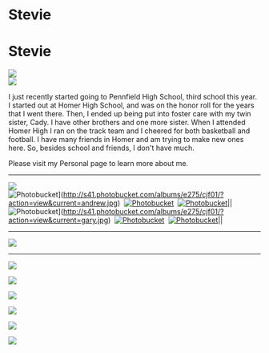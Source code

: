 # Stevie

# Stevie

![](http://i41.photobucket.com/albums/e275/cjf01/Untitled-1.jpg)  
![](http://i41.photobucket.com/albums/e275/cjf01/jj.jpg)

I just recently started going to Pennfield High School, third school this year. I started out at Homer High School, and was on the honor roll for the years that I went there. Then, I ended up being put into foster care with my twin sister, Cady. I have other brothers and one more sister. When I attended Homer High I ran on the track team and I cheered for both basketball and football. I have many friends in Homer and am trying to make new ones here. So, besides school and friends, I don't have much.  

Please visit my Personal page to learn more about me.

---

![](http://i41.photobucket.com/albums/e275/cjf01/2-2.jpg)  
![Photobucket](http://i41.photobucket.com/albums/e275/cjf01/andrew.jpg)](http://s41.photobucket.com/albums/e275/cjf01/?action=view&current=andrew.jpg)  [![Photobucket](http://i41.photobucket.com/albums/e275/cjf01/d.jpg)](http://s41.photobucket.com/albums/e275/cjf01/?action=view&current=d.jpg)  [![Photobucket](http://i41.photobucket.com/albums/e275/cjf01/fam.jpg)](http://s41.photobucket.com/albums/e275/cjf01/?action=view&current=fam.jpg)||  
![Photobucket](http://i41.photobucket.com/albums/e275/cjf01/gary.jpg)](http://s41.photobucket.com/albums/e275/cjf01/?action=view&current=gary.jpg)  [![Photobucket](http://i41.photobucket.com/albums/e275/cjf01/richard.jpg)](http://s41.photobucket.com/albums/e275/cjf01/?action=view&current=richard.jpg)  [![Photobucket](http://i41.photobucket.com/albums/e275/cjf01/travis.jpg)](http://s41.photobucket.com/albums/e275/cjf01/?action=view&current=travis.jpg)||

---

![](http://i41.photobucket.com/albums/e275/cjf01/3-2.jpg)

---

[![](/uploads/1/4/0/5/1405189/4007118.jpg)](/uploads/1/4/0/5/1405189/4007118_orig.jpg)

[![](/uploads/1/4/0/5/1405189/9520332.jpg)](/uploads/1/4/0/5/1405189/9520332_orig.jpg)

[![](/uploads/1/4/0/5/1405189/237893.jpg)](/uploads/1/4/0/5/1405189/237893_orig.jpg)

[![](/uploads/1/4/0/5/1405189/1074417.jpg)](/uploads/1/4/0/5/1405189/1074417_orig.jpg)

[![](/uploads/1/4/0/5/1405189/6796239.jpg)](/uploads/1/4/0/5/1405189/6796239_orig.jpg)

[![](/uploads/1/4/0/5/1405189/4599454.jpg)](/uploads/1/4/0/5/1405189/4599454_orig.jpg)
